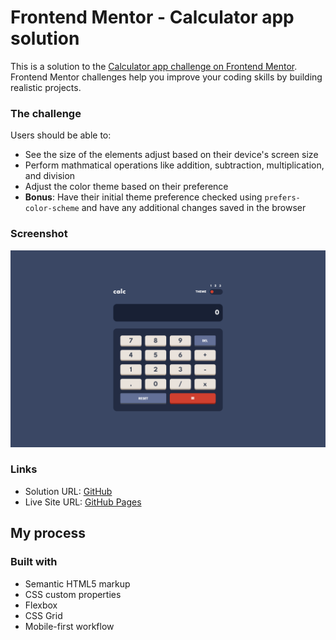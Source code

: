 # Frontend Mentor - Calculator app solution

This is a solution to the [Calculator app challenge on Frontend Mentor](https://www.frontendmentor.io/challenges/calculator-app-9lteq5N29). Frontend Mentor challenges help you improve your coding skills by building realistic projects.

### The challenge

Users should be able to:

- See the size of the elements adjust based on their device's screen size
- Perform mathmatical operations like addition, subtraction, multiplication, and division
- Adjust the color theme based on their preference
- **Bonus**: Have their initial theme preference checked using `prefers-color-scheme` and have any additional changes saved in the browser

### Screenshot

![](./screenshot.png)

### Links

- Solution URL: [GitHub](https://github.com/leemander/Frontend-Mentor-Projects/tree/main/calculator-app-main)
- Live Site URL: [GitHub Pages](https://leemander.github.io/Frontend-Mentor-Projects/calculator-app-main/)

## My process

### Built with

- Semantic HTML5 markup
- CSS custom properties
- Flexbox
- CSS Grid
- Mobile-first workflow
